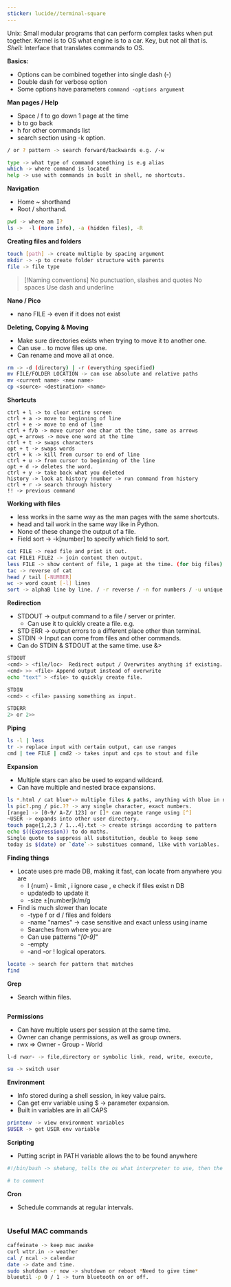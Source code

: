 ```yaml
---
sticker: lucide//terminal-square
---
```

Unix: Small modular programs that can perform complex tasks when put together. 
Kernel is to OS what engine is to a car. Key, but not all that is. 
*Shell*: Interface that translates commands to OS. 

**Basics:**
- Options can be combined together into single dash (-)
- Double dash for verbose option
- Some options have parameters
```command -options argument```

**Man pages / Help**
- Space / f to go down 1 page at the time
- b to go back
- h for other commands list
- search section using -k option. 
```BASH
/ or ? pattern -> search forward/backwards e.g. /-w

type -> what type of command something is e.g alias 
which -> where command is located
help -> use with commands in built in shell, no shortcuts. 
```

**Navigation**
- Home ~ shorthand
- Root /  shorthand. 
```Bash
pwd -> where am I?
ls ->  -l (more info), -a (hidden files), -R
```

**Creating files and folders**
```Bash
touch [path] -> create multiple by spacing argument
mkdir -> -p to create folder structure with parents
file -> file type
```
> [!Naming conventions]
> No punctuation, slashes and quotes
> No spaces
> Use dash and underline 

**Nano / Pico** 
- nano FILE -> even if it does not exist

**Deleting, Copying & Moving**
- Make sure directories exists when trying to move it to another one. 
- Can use .. to move files up one. 
- Can rename and move all at once. 
``` Bash
rm -> -d (directory) | -r (everything specified)
mv FILE/FOLDER LOCATION -> can use absolute and relative paths
mv <current name> <new name>
cp <source> <destination> <name>
```

**Shortcuts**
```
ctrl + l -> to clear entire screen
ctrl + a -> move to beginning of line
ctrl + e -> move to end of line
ctrl + f/b -> move cursor one char at the time, same as arrows
opt + arrows -> move one word at the time
ctrl + t -> swaps characters
opt + t -> swaps words 
ctrl + k -> kill from cursor to end of line 
ctrl + u -> from cursor to beginning of the line 
opt + d -> deletes the word. 
ctrl + y -> take back what you deleted
history -> look at history !number -> run command from history
ctrl + r -> search through history
!! -> previous command
```

**Working with files**
- less works in the same way as the man pages with the same shortcuts. 
- head and tail work in the same way like in Python. 
- None of these change the output of a file. 
- Field sort -> -k\[number] to specify which field to sort. 
```BASH
cat FILE -> read file and print it out. 
cat FILE1 FILE2 -> join content then output. 
less FILE -> show content of file, 1 page at the time. (for big files)
tac -> reverse of cat
head / tail [-NUMBER]
wc -> word count [-l] lines
sort -> alphaB line by line. / -r reverse / -n for numbers / -u unique
```

**Redirection**
- STDOUT -> output command to a file / server or printer. 
	- Can use it to quickly create a file. e.g.
- STD ERR -> output errors to a different place other than terminal. 
- STDIN -> Input can come from files and other commands. 
- Can do STDIN & STDOUT at the same time. use &>
```Bash
STDOUT
<cmd> > <file/loc>  Redirect output / Overwrites anything if existing. 
<cmd> >> <file> Append output instead of overwrite
echo "text" > <file> to quickly create file. 

STDIN
<cmd> < <file> passing something as input. 

STDERR
2> or 2>> 
```

**Piping**
```BASH
ls -l | less
tr -> replace input with certain output, can use ranges
cmd | tee FILE | cmd2 -> takes input and cps to stout and file
```

**Expansion**
- Multiple stars can also be used to expand wildcard. 
- Can have multiple and nested brace expansions. 
```BASH
ls *.html / cat blue*-> multiple files & paths, anything with blue in name
ls pic?.png / pic.?? -> any single character, exact numbers. 
[range] -> [0-9/ A-Z/ 123] or []* can negate range using [^]
~USER -> expands into other user directory. 
touch page{1,2,3 / 1...4}.txt -> create strings according to pattern
echo $((Expression)) to do maths.  
Single quote to suppress all substitution, double to keep some
today is $(date) or `date`-> substitues command, like with variables. 
```

**Finding things**
- Locate uses pre made DB, making it fast, can locate from anywhere you are
	- l {num} - limit , i ignore case ,  e check if files exist n DB
	- updatedb to update it 
	- -size ±\[number]k/m/g
- Find is much slower than locate
	- -type f or d / files and folders
	- -name "names" -> case sensitive and exact unless using iname
	- Searches from where you are
	- Can use patterns \"*[0-9]*"
	- -empty 
	- -and -or ! logical operators. 
```BASH
locate -> search for pattern that matches
find 
```

**Grep**
- Search within files. 
```BASH

```

**Permissions**
- Can have multiple users per session at the same time. 
- Owner can change permissions, as well as group owners. 
- rwx => Owner - Group - World 
```BASH
l-d rwxr- -> file,directory or symbolic link, read, write, execute, 

su -> switch user 
```

**Environment**
- Info stored during a shell session, in key value pairs. 
- Can get env variable using $ -> parameter expansion. 
- Built in variables are in all CAPS
```BASH
printenv -> view environment variables
$USER -> get USER env variable
```

**Scripting**
- Putting script in PATH variable allows the to be found anywhere
```BASH
#!/bin/bash -> shebang, tells the os what interpreter to use, then the path of the file

# to comment
```

**Cron**
- Schedule commands at regular intervals. 

```

```
### Useful MAC commands
```BASH
caffeinate -> keep mac awake
curl wttr.in -> weather 
cal / ncal -> calendar
date -> date and time. 
sudo shutdown -r now -> shutdown or reboot *Need to give time*
blueutil -p 0 / 1 -> turn bluetooth on or off. 
```